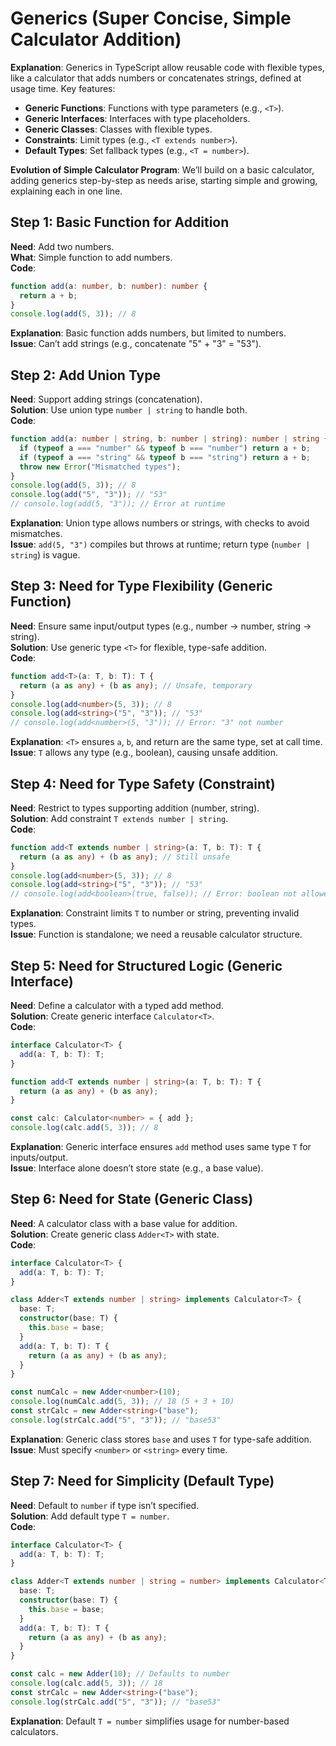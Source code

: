# Generics (Super Concise, Simple Calculator Addition)
**Explanation**: Generics in TypeScript allow reusable code with flexible types, like a calculator that adds numbers or concatenates strings, defined at usage time. Key features:
- **Generic Functions**: Functions with type parameters (e.g., `<T>`).
- **Generic Interfaces**: Interfaces with type placeholders.
- **Generic Classes**: Classes with flexible types.
- **Constraints**: Limit types (e.g., `<T extends number>`).
- **Default Types**: Set fallback types (e.g., `<T = number>`).

**Evolution of Simple Calculator Program**: We’ll build on a basic calculator, adding generics step-by-step as needs arise, starting simple and growing, explaining each in one line.

## Step 1: Basic Function for Addition
**Need**: Add two numbers.  
**What**: Simple function to add numbers.  
**Code**:
```typescript
function add(a: number, b: number): number {
  return a + b;
}
console.log(add(5, 3)); // 8
```
**Explanation**: Basic function adds numbers, but limited to numbers.  
**Issue**: Can’t add strings (e.g., concatenate "5" + "3" = "53").

## Step 2: Add Union Type
**Need**: Support adding strings (concatenation).  
**Solution**: Use union type `number | string` to handle both.  
**Code**:
```typescript
function add(a: number | string, b: number | string): number | string {
  if (typeof a === "number" && typeof b === "number") return a + b;
  if (typeof a === "string" && typeof b === "string") return a + b;
  throw new Error("Mismatched types");
}
console.log(add(5, 3)); // 8
console.log(add("5", "3")); // "53"
// console.log(add(5, "3")); // Error at runtime
```
**Explanation**: Union type allows numbers or strings, with checks to avoid mismatches.  
**Issue**: `add(5, "3")` compiles but throws at runtime; return type (`number | string`) is vague.

## Step 3: Need for Type Flexibility (Generic Function)
**Need**: Ensure same input/output types (e.g., number → number, string → string).  
**Solution**: Use generic type `<T>` for flexible, type-safe addition.  
**Code**:
```typescript
function add<T>(a: T, b: T): T {
  return (a as any) + (b as any); // Unsafe, temporary
}
console.log(add<number>(5, 3)); // 8
console.log(add<string>("5", "3")); // "53"
// console.log(add<number>(5, "3")); // Error: "3" not number
```
**Explanation**: `<T>` ensures `a`, `b`, and return are the same type, set at call time.  
**Issue**: `T` allows any type (e.g., boolean), causing unsafe addition.

## Step 4: Need for Type Safety (Constraint)
**Need**: Restrict to types supporting addition (number, string).  
**Solution**: Add constraint `T extends number | string`.  
**Code**:
```typescript
function add<T extends number | string>(a: T, b: T): T {
  return (a as any) + (b as any); // Still unsafe
}
console.log(add<number>(5, 3)); // 8
console.log(add<string>("5", "3")); // "53"
// console.log(add<boolean>(true, false)); // Error: boolean not allowed
```
**Explanation**: Constraint limits `T` to number or string, preventing invalid types.  
**Issue**: Function is standalone; we need a reusable calculator structure.

## Step 5: Need for Structured Logic (Generic Interface)
**Need**: Define a calculator with a typed add method.  
**Solution**: Create generic interface `Calculator<T>`.  
**Code**:
```typescript
interface Calculator<T> {
  add(a: T, b: T): T;
}

function add<T extends number | string>(a: T, b: T): T {
  return (a as any) + (b as any);
}

const calc: Calculator<number> = { add };
console.log(calc.add(5, 3)); // 8
```
**Explanation**: Generic interface ensures `add` method uses same type `T` for inputs/output.  
**Issue**: Interface alone doesn’t store state (e.g., a base value).

## Step 6: Need for State (Generic Class)
**Need**: A calculator class with a base value for addition.  
**Solution**: Create generic class `Adder<T>` with state.  
**Code**:
```typescript
interface Calculator<T> {
  add(a: T, b: T): T;
}

class Adder<T extends number | string> implements Calculator<T> {
  base: T;
  constructor(base: T) {
    this.base = base;
  }
  add(a: T, b: T): T {
    return (a as any) + (b as any);
  }
}

const numCalc = new Adder<number>(10);
console.log(numCalc.add(5, 3)); // 18 (5 + 3 + 10)
const strCalc = new Adder<string>("base");
console.log(strCalc.add("5", "3")); // "base53"
```
**Explanation**: Generic class stores `base` and uses `T` for type-safe addition.  
**Issue**: Must specify `<number>` or `<string>` every time.

## Step 7: Need for Simplicity (Default Type)
**Need**: Default to `number` if type isn’t specified.  
**Solution**: Add default type `T = number`.  
**Code**:
```typescript
interface Calculator<T> {
  add(a: T, b: T): T;
}

class Adder<T extends number | string = number> implements Calculator<T> {
  base: T;
  constructor(base: T) {
    this.base = base;
  }
  add(a: T, b: T): T {
    return (a as any) + (b as any);
  }
}

const calc = new Adder(10); // Defaults to number
console.log(calc.add(5, 3)); // 18
const strCalc = new Adder<string>("base");
console.log(strCalc.add("5", "3")); // "base53"
```
**Explanation**: Default `T = number` simplifies usage for number-based calculators.
